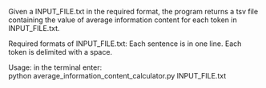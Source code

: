 Given a INPUT_FILE.txt in the required format, the program returns a tsv file containing the value of average information content for each token in INPUT_FILE.txt.

Required formats of INPUT_FILE.txt:
	Each sentence is in one line.
	Each token is delimited with a space. 

Usage:
	in the terminal enter:  
		python average_information_content_calculator.py INPUT_FILE.txt